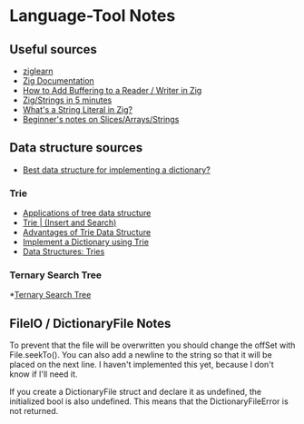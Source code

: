 # Language-Tool Notes

## Useful sources
* [ziglearn](https://ziglearn.org/)
* [Zig Documentation](https://ziglang.org/documentation/)
* [How to Add Buffering to a Reader / Writer in Zig](https://zig.news/kristoff/how-to-add-buffering-to-a-writer-reader-in-zig-7jd)
* [Zig/Strings in 5 minutes](https://www.huy.rocks/everyday/01-04-2022-zig-strings-in-5-minutes)
* [What's a String Literal in Zig?](https://zig.news/kristoff/what-s-a-string-literal-in-zig-31e9)
* [Beginner's notes on Slices/Arrays/Strings](https://zig.news/david_vanderson/beginner-s-notes-on-slices-arrays-strings-5b67)

## Data structure sources

* [Best data structure for implementing a dictionary?](https://stackoverflow.com/a/10017860)

### Trie
* [Applications of tree data structure](https://www.geeksforgeeks.org/applications-of-tree-data-structure/)
* [Trie | (Insert and Search)](https://www.geeksforgeeks.org/trie-insert-and-search/)
* [Advantages of Trie Data Structure](https://www.geeksforgeeks.org/advantages-trie-data-structure/)
* [Implement a Dictionary using Trie](https://www.geeksforgeeks.org/implement-a-dictionary-using-trie/)
* [Data Structures: Tries](https://www.youtube.com/watch?v=zIjfhVPRZCg)

### Ternary Search Tree
*[Ternary Search Tree](https://www.geeksforgeeks.org/ternary-search-tree/)

## FileIO / DictionaryFile Notes
To prevent that the file will be overwritten you should change the offSet with File.seekTo().
You can also add a newline to the string so that it will be placed on the next line.
I haven't implemented this yet, because I don't know if I'll need it.

If you create a DictionaryFile struct and declare it as undefined, the initialized bool is also undefined.
This means that the DictionaryFileError is not returned.
